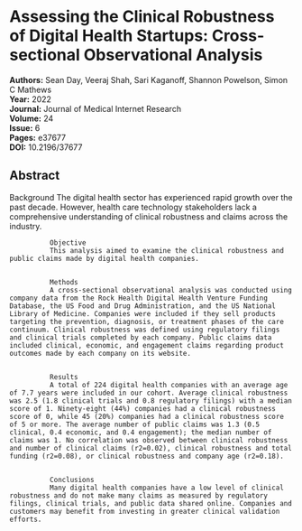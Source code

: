 # Assessing the Clinical Robustness of Digital Health Startups: Cross-sectional Observational Analysis

**Authors:** Sean Day, Veeraj Shah, Sari Kaganoff, Shannon Powelson, Simon C Mathews  
**Year:** 2022  
**Journal:** Journal of Medical Internet Research  
**Volume:** 24  
**Issue:** 6  
**Pages:** e37677  
**DOI:** 10.2196/37677  

## Abstract
Background
              The digital health sector has experienced rapid growth over the past decade. However, health care technology stakeholders lack a comprehensive understanding of clinical robustness and claims across the industry.
            
            
              Objective
              This analysis aimed to examine the clinical robustness and public claims made by digital health companies.
            
            
              Methods
              A cross-sectional observational analysis was conducted using company data from the Rock Health Digital Health Venture Funding Database, the US Food and Drug Administration, and the US National Library of Medicine. Companies were included if they sell products targeting the prevention, diagnosis, or treatment phases of the care continuum. Clinical robustness was defined using regulatory filings and clinical trials completed by each company. Public claims data included clinical, economic, and engagement claims regarding product outcomes made by each company on its website.
            
            
              Results
              A total of 224 digital health companies with an average age of 7.7 years were included in our cohort. Average clinical robustness was 2.5 (1.8 clinical trials and 0.8 regulatory filings) with a median score of 1. Ninety-eight (44%) companies had a clinical robustness score of 0, while 45 (20%) companies had a clinical robustness score of 5 or more. The average number of public claims was 1.3 (0.5 clinical, 0.4 economic, and 0.4 engagement); the median number of claims was 1. No correlation was observed between clinical robustness and number of clinical claims (r2=0.02), clinical robustness and total funding (r2=0.08), or clinical robustness and company age (r2=0.18).
            
            
              Conclusions
              Many digital health companies have a low level of clinical robustness and do not make many claims as measured by regulatory filings, clinical trials, and public data shared online. Companies and customers may benefit from investing in greater clinical validation efforts.


